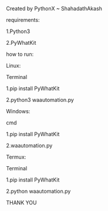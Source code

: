 
Created by PythonX ~ ShahadathAkash

requirements:

1.Python3

2.PyWhatKit

how to run:

Linux:

Terminal

1.pip install PyWhatKit

2.python3 waautomation.py

Windows:

cmd

1.pip install PyWhatKit

2.waautomation.py

Termux:

Terminal

1.pip install PyWhatKit

2.python waautomation.py

THANK YOU

